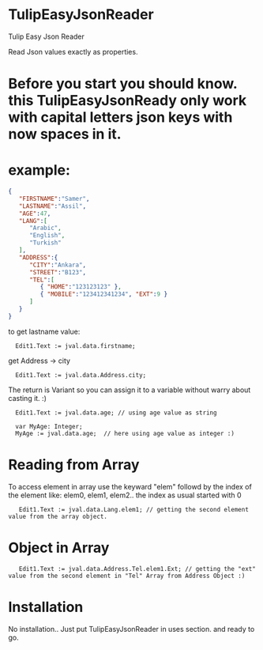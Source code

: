 # TulipEasyJsonReader
Tulip Easy Json Reader

Read Json values exactly as properties.

# Before you start you should know. this TulipEasyJsonReady only work with capital letters json keys with now spaces in it.

# example:

```json
{
   "FIRSTNAME":"Samer",
   "LASTNAME":"Assil",
   "AGE":47,
   "LANG":[
      "Arabic",
      "English",
      "Turkish"
   ],
   "ADDRESS":{
      "CITY":"Ankara",
      "STREET":"B123",
      "TEL":[
         { "HOME":"123123123" },
         { "MOBILE":"123412341234", "EXT":9 }
      ]
   }
}
```


to get lastname value:
```Delphi
  Edit1.Text := jval.data.firstname;
```

get Address -> city
```Delphi
  Edit1.Text := jval.data.Address.city;
```


The return is Variant so you can assign it to a variable without warry about casting it. :)

```Delphi
  Edit1.Text := jval.data.age; // using age value as string
  
  var MyAge: Integer;
  MyAge := jval.data.age;  // here using age value as integer :)
```

# Reading from Array 
To access element in array use the keyward "elem" followd by the index of the element like: elem0, elem1, elem2.. 
the index as usual started with 0 

```Delphi
   Edit1.Text := jval.data.Lang.elem1; // getting the second element value from the array object.
```
 
# Object in Array
```Delphi
   Edit1.Text := jval.data.Address.Tel.elem1.Ext; // getting the "ext" value from the second element in "Tel" Array from Address Object :)
```


# Installation
No installation.. Just put TulipEasyJsonReader in uses section. and ready to go.
